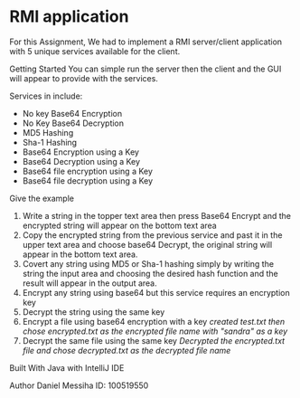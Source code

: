 # RMI application 

For this Assignment, We had to implement a RMI server/client application with 5 unique services available for the client. 

Getting Started
You can simple run the server then the client and the GUI will appear to provide with the services.

Services in include:
 - No key Base64 Encryption
 - No Key Base64 Decryption
 - MD5 Hashing
 - Sha-1 Hashing
 - Base64 Encryption using a Key
 - Base64 Decryption using a Key
 - Base64 file encryption using a Key
 - Base64 file decryption using a Key

Give the example
1. Write a string in the topper text area then press Base64 Encrypt and the encrypted string will appear on the bottom text area
2. Copy the encrypted string from the previous service and past it in the upper text area and choose base64 Decrypt, the original string will appear in the bottom text area.
3. Covert any string using MD5 or Sha-1 hashing simply by writing the string the input area and choosing the desired hash function and the result will appear in the output area.
4. Encrypt any string using base64 but this service requires an encryption key
5. Decrypt the string using the same key
6. Encrypt a file using base64 encryption with a key
 *created test.txt then chose encrypted.txt as the encrypted file name with "sandra" as a key*
7. Decrypt the same file using the same key
 *Decrypted the encrypted.txt file and chose decrypted.txt as the decrypted file name*


Built With
Java with IntelliJ IDE

Author
Daniel Messiha
ID: 100519550

